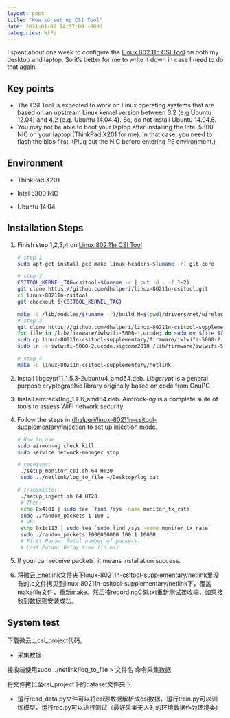 ```yaml
---
layout: post
title: "How to set up CSI Tool"
date: 2021-01-07 14:57:00 -0000
categories: WiFi
---
```


I spent about one week to configure the [Linux 802.11n CSI Tool](https://dhalperi.github.io/linux-80211n-csitool/) on both my desktop and laptop. So it’s better for me to write it down in case I need to do that again.

## Key points

- The CSI Tool is expected to work on Linux operating systems that are based on an upstream Linux kernel version between 3.2 (e.g Ubuntu 12.04) and 4.2 (e.g. Ubuntu 14.04.4). So, do not install Ubuntu 14.04.6.
- You may not be able to boot your laptop after installing the Intel 5300 NIC on your laptop (ThinkPad X201 for me). In that case, you need to flash the bios first. (Plug out the NIC before entering PE environment.)

## Environment

- ThinkPad X201

- Intel 5300 NIC

- Ubuntu 14.04

## Installation Steps

1. Finish step 1,2,3,4 on [Linux 802.11n CSI Tool](https://dhalperi.github.io/linux-80211n-csitool/) 

   ```bash
   # step 1
   sudo apt-get install gcc make linux-headers-$(uname -r) git-core
   
   # step 2
   CSITOOL_KERNEL_TAG=csitool-$(uname -r | cut -d . -f 1-2)
   git clone https://github.com/dhalperi/linux-80211n-csitool.git
   cd linux-80211n-csitool
   git checkout ${CSITOOL_KERNEL_TAG}
   
   make -C /lib/modules/$(uname -r)/build M=$(pwd)/drivers/net/wireless/iwlwifi modules
   # step 3
   git clone https://github.com/dhalperi/linux-80211n-csitool-supplementary.git
   for file in /lib/firmware/iwlwifi-5000-*.ucode; do sudo mv $file $file.orig; done
   sudo cp linux-80211n-csitool-supplementary/firmware/iwlwifi-5000-2.ucode.sigcomm2010 /lib/firmware/
   sudo ln -s iwlwifi-5000-2.ucode.sigcomm2010 /lib/firmware/iwlwifi-5000-2.ucode
   
   # step 4
   make -C linux-80211n-csitool-supplementary/netlink
   ```

2. Install libgcypt11_1.5.3-2ubuntu4_amd64.deb. *Libgcrypt* is a general purpose cryptographic library originally based on code from GnuPG.

3. Install aircrack0ng_1.1-6_amd64.deb. *Aircrack-ng* is a complete suite of tools to assess WiFi network security.

4. Follow the steps in [dhalperi/linux-80211n-csitool-supplementary/injection](https://github.com/dhalperi/linux-80211n-csitool-supplementary/tree/master/injection) to set up injection mode.

   ```bash
   # How to use
   sudo airmon-ng check kill
   sudo service network-manager stop
   
   # receiver:
   	./setup_monitor_csi.sh 64 HT20
   	sudo ../netlink/log_to_file ~/Desktop/log.dat
   
   # transmitter:
   	./setup_inject.sh 64 HT20
   	# Then:
   	echo 0x4101 | sudo tee `find /sys -name monitor_tx_rate`
   	sudo ./random_packets 1 100 1
   	# OR:
   	echo 0x1c113 | sudo tee `sudo find /sys -name monitor_tx_rate`
   	sudo ./random_packets 1000000000 100 1 10000
   	# First Param: Total number of packets.
   	# Last Param: Relay time (in ms)
   ```

5. If your can receive packets, it means installation success.

6. 将微云上netlink文件夹下linux-80211n-csitool-supplementary/netlink里没有的.c文件拷贝到linux-80211n-csitool-supplementary/netlink下，覆盖makefile文件，重新make。然后按recordingCSI.txt重新测试接收端，如果接收到数据则安装成功。

## System test

下载微云上csi_project代码。

- 采集数据

接收端使用sudo ../netlink/log_to_file > 文件名 命令采集数据

将文件拷贝至csi_project下的dataset文件夹下

- 运行read_data.py文件可以将csi源数据解析成csi数据，运行train.py可以训练模型，运行rec.py可以进行测试（最好采集无人时的环境数据作为环境类）